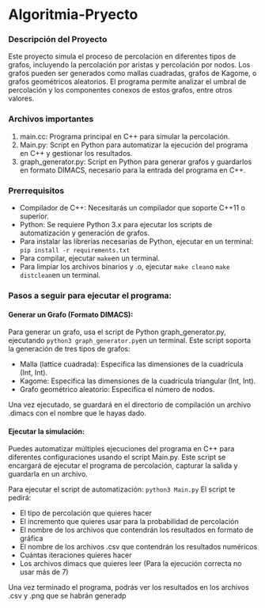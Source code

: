 # Algoritmia-Pryecto
### Descripción del Proyecto

Este proyecto simula el proceso de percolación en diferentes tipos de grafos, incluyendo la percolación por aristas y percolación por nodos. Los grafos pueden ser generados como mallas cuadradas, grafos de Kagome, o grafos geométricos aleatorios. El programa permite analizar el umbral de percolación y los componentes conexos de estos grafos, entre otros valores.

### Archivos importantes
1. main.cc: Programa principal en C++ para simular la percolación.
2. Main.py: Script en Python para automatizar la ejecución del programa en C++ y gestionar los resultados.
3. graph_generator.py: Script en Python para generar grafos y guardarlos en formato DIMACS, necesario para la entrada del programa en C++.

### Prerrequisitos

- Compilador de C++: Necesitarás un compilador que soporte C++11 o superior.
- Python: Se requiere Python 3.x para ejecutar los scripts de automatización y generación de grafos. 
-   Para instalar las librerías necesarias de Python, ejecutar en un terminal:
`pip install -r requirements.txt`
-   Para compilar, ejecutar `make`en un terminal. 
-   Para limpiar los archivos binarios y .o, ejecutar `make clean`o `make distclean`en un terminal.


### Pasos a seguir para ejecutar el programa:

#### Generar un Grafo (Formato DIMACS):

Para generar un grafo, usa el script de Python graph_generator.py, ejecutando `python3 graph_generator.py`en un terminal. Este script soporta la generación de tres tipos de grafos:

- Malla (lattice cuadrada): Especifica las dimensiones de la cuadrícula (Int, Int).
- Kagome: Especifica las dimensiones de la cuadrícula triangular (Int, Int).
- Grafo geométrico aleatorio: Especifica el número de nodos.

Una vez ejecutado, se guardará en el directorio de compilación un archivo .dimacs con el nombre que le hayas dado.

#### Ejecutar la simulación:
Puedes automatizar múltiples ejecuciones del programa en C++ para diferentes configuraciones usando el script Main.py. Este script se encargará de ejecutar el programa de percolación, capturar la salida y guardarla en un archivo.

Para ejecutar el script de automatización:
`python3 Main.py`
El script te pedirá:
- El tipo de percolación que quieres hacer
- El incremento que quieres usar para la probabilidad de percolación
- El nombre de los archivos que contendrán los resultados en formato de gráfica
- El nombre de los archivos .csv que contendrán los resultados numéricos
- Cuántas iteraciones quieres hacer
- Los archivos dimacs que quieres leer (Para la ejecución correcta no usar más de 7)

Una vez terminado el programa, podrás ver los resultados en los archivos .csv y .png que se habrán generadp
